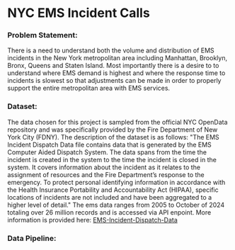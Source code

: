 # NYC EMS Incident Calls

### Problem Statement:
There is a need to understand both the volume and distribution of EMS incidents in the New York metropolitan area including Manhattan, Brooklyn, Bronx, Queens and Staten Island. Most importantly there is a desire to to understand where EMS demand is highest and where the response time to incidents is slowest so that adjustments can be made in order to properly support the entire metropolitan area with EMS services. 

### Dataset:
The data chosen for this project is sampled from the official NYC OpenData repository and was specifically provided by the Fire Department of New York City (FDNY). The description of the dataset is as follows: "The EMS Incident Dispatch Data file contains data that is generated by the EMS Computer Aided Dispatch System. The data spans from the time the incident is created in the system to the time the incident is closed in the system. It covers information about the incident as it relates to the assignment of resources and the Fire Department’s response to the emergency. To protect personal identifying information in accordance with the Health Insurance Portability and Accountability Act (HIPAA), specific locations of incidents are not included and have been aggregated to a higher level of detail." The ems data ranges from 2005 to October of 2024 totaling over 26 million records and is accessed via API enpoint. More information is provided here: [EMS-Incident-Dispatch-Data](https://data.cityofnewyork.us/Public-Safety/EMS-Incident-Dispatch-Data/76xm-jjuj/about_data)

### Data Pipeline:
